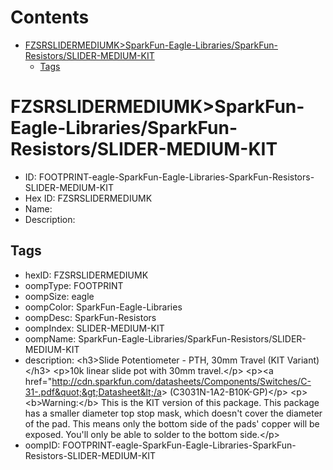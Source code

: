 



Contents
========

* [FZSRSLIDERMEDIUMK>SparkFun-Eagle-Libraries/SparkFun-Resistors/SLIDER-MEDIUM-KIT](#fzsrslidermediumksparkfun-eagle-librariessparkfun-resistorsslider-medium-kit)
	* [Tags](#tags)

# FZSRSLIDERMEDIUMK>SparkFun-Eagle-Libraries/SparkFun-Resistors/SLIDER-MEDIUM-KIT

- ID: FOOTPRINT-eagle-SparkFun-Eagle-Libraries-SparkFun-Resistors-SLIDER-MEDIUM-KIT
- Hex ID: FZSRSLIDERMEDIUMK
- Name: 
- Description: 

## Tags

- hexID: FZSRSLIDERMEDIUMK
- oompType: FOOTPRINT
- oompSize: eagle
- oompColor: SparkFun-Eagle-Libraries
- oompDesc: SparkFun-Resistors
- oompIndex: SLIDER-MEDIUM-KIT
- oompName: SparkFun-Eagle-Libraries/SparkFun-Resistors/SLIDER-MEDIUM-KIT
- description: &lt;h3&gt;Slide Potentiometer - PTH, 30mm Travel (KIT Variant)&lt;/h3&gt;
&lt;p&gt;10k linear slide pot with 30mm travel.&lt;/p&gt;
&lt;p&gt;&lt;a href=&quot;http://cdn.sparkfun.com/datasheets/Components/Switches/C-31-.pdf&quot;&gt;Datasheet&lt;/a&gt; (C3031N-1A2-B10K-GP)&lt;/p&gt;
&lt;p&gt;&lt;b&gt;Warning:&lt;/b&gt; This is the KIT version of this package. This package has a smaller diameter top stop mask, which doesn't cover the diameter of the pad. This means only the bottom side of the pads' copper will be exposed. You'll only be able to solder to the bottom side.&lt;/p&gt;
- oompID: FOOTPRINT-eagle-SparkFun-Eagle-Libraries-SparkFun-Resistors-SLIDER-MEDIUM-KIT
